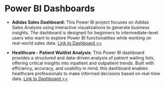 # Power BI Dashboards

- **Adidas Sales Dashboard:** This Power BI project focuses on Adidas Sales Analysis using interactive visualizations to generate business insights. The dashboard is designed for beginners to intermediate-level users who want to explore Power BI functionalities while working on real-world sales data. [Link to Dashboard >>](https://github.com/amgfigueiredo/Power-BI-Dashboards/tree/main/Adidas-Sales-Dashboard)

  
- **Healthcare - Patient Waitlist Analysis**: This Power BI dashboard provides a structured and data-driven analysis of patient waiting lists, offering critical insights into inpatient and outpatient trends. Built with efficiency, accuracy, and usability in mind, this dashboard enables healthcare professionals to make informed decisions based on real-time data. [Link to Dashboard >>](https://github.com/amgfigueiredo/Power-BI-Dashboards/tree/main/Healthcare_Dashboard)
